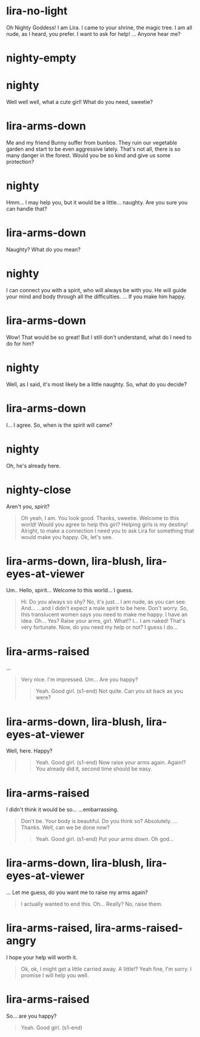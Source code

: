 # lira-no-light
Oh Nighty Goddess! I am Lira. I came to your shrine, the magic tree.
I am all nude, as I heard, you prefer. I want to ask for help!
...
Anyone hear me?
# nighty-empty

# nighty
Well well well, what a cute girl!
What do you need, sweetie?
# lira-arms-down
Me and my friend Bunny suffer from bunbos.
They ruin our vegetable garden and start to be even aggressive lately.
That's not all, there is so many danger in the forest.
Would you be so kind and give us some protection?
# nighty
Hmm... I may help you, but it would be a little... naughty.
Are you sure you can handle that?
# lira-arms-down
Naughty? What do you mean?
# nighty
I can connect you with a spirit, who will always be with you.
He will guide your mind and body through all the difficulties.
...
If you make him happy.
# lira-arms-down
Wow! That would be so great!
But I still don't understand, what do I need to do for him?
# nighty
Well, as I said, it's most likely be a little naughty.
So, what do you decide?
# lira-arms-down
I...
I agree.
So, when is the spirit will came?
# nighty
Oh, he's already here.
# nighty-close
Aren't you, spirit?
> Oh yeah, I am. You look good.
Thanks, sweetie. Welcome to this world!
Would you agree to help this girl?
> Helping girls is my destiny!
Alright, to make a connection I need you to ask Lira for something that would make you happy.
> Ok, let's see.
# lira-arms-down, lira-blush, lira-eyes-at-viewer
Um.. Hello, spirit...
Welcome to this world... I guess.
> Hi. Do you always so shy?
No, it's just...
I am nude, as you can see. And...
...and I didn't expect a male spirit to be here.
> Don't worry. So, this translucent women says you need to make me happy. I have an idea.
Oh... Yes?
> Raise your arms, girl.
What!? I...
I am naked!
> That's very fortunate. Now, do you need my help or not?
I guess I do...
# lira-arms-raised

...
> Very nice. I'm impressed.
Um... Are you happy?
>> Yeah. Good girl. (s1-end)
> Not quite. Can you sit back as you were?
# lira-arms-down, lira-blush, lira-eyes-at-viewer
Well, here. Happy?
>> Yeah. Good girl. (s1-end)
> Now raise your arms again.
Again!?
> You already did it, second time should be easy.
# lira-arms-raised
I didn't think it would be so...
...embarrassing.
> Don't be. Your body is beautiful.
Do you think so?
> Absolutely.
...
Thanks. Well, can we be done now?
>> Yeah. Good girl. (s1-end)
> Put your arms down.
Oh god...
# lira-arms-down, lira-blush, lira-eyes-at-viewer
...
Let me guess, do you want me to raise my arms again?
> I actually wanted to end this.
Oh... Really?
> No, raise them.
# lira-arms-raised, lira-arms-raised-angry

I hope your help will worth it.
> Ok, ok, I might get a little carried away.
A little!?
> Yeah fine, I'm sorry. I promise I will help you well.
# lira-arms-raised
So... are you happy?
> Yeah. Good girl. (s1-end)